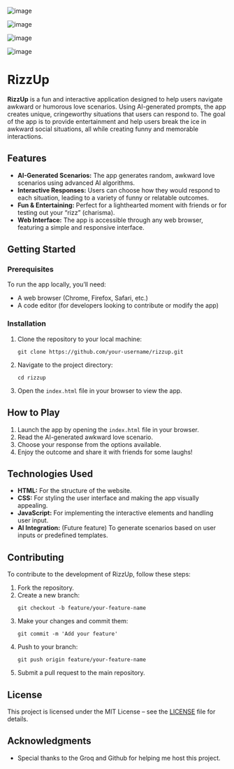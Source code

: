 ![image](https://github.com/user-attachments/assets/97785abb-6054-420d-a0f8-116182989187)


![image](https://github.com/user-attachments/assets/d815fea8-c687-4a65-a853-53d454ae6a08)


![image](https://github.com/user-attachments/assets/5fd32c19-cc82-4a68-8216-ced463b358c8)


![image](https://github.com/user-attachments/assets/066814e2-6955-4623-b8fa-276265a023d0)



<h1>RizzUp</h1>
  <p><strong>RizzUp</strong> is a fun and interactive application designed to help users navigate awkward or humorous love scenarios. Using AI-generated prompts, the app creates unique, cringeworthy situations that users can respond to. The goal of the app is to provide entertainment and help users break the ice in awkward social situations, all while creating funny and memorable interactions.</p>

  <h2>Features</h2>
  <ul>
    <li><strong>AI-Generated Scenarios:</strong> The app generates random, awkward love scenarios using advanced AI algorithms.</li>
    <li><strong>Interactive Responses:</strong> Users can choose how they would respond to each situation, leading to a variety of funny or relatable outcomes.</li>
    <li><strong>Fun & Entertaining:</strong> Perfect for a lighthearted moment with friends or for testing out your “rizz” (charisma).</li>
    <li><strong>Web Interface:</strong> The app is accessible through any web browser, featuring a simple and responsive interface.</li>
  </ul>

  <h2>Getting Started</h2>

  <h3>Prerequisites</h3>
  <p>To run the app locally, you’ll need:</p>
  <ul>
    <li>A web browser (Chrome, Firefox, Safari, etc.)</li>
    <li>A code editor (for developers looking to contribute or modify the app)</li>
  </ul>

  <h3>Installation</h3>
  <ol>
    <li>Clone the repository to your local machine:
      <pre><code>git clone https://github.com/your-username/rizzup.git</code></pre>
    </li>
    <li>Navigate to the project directory:
      <pre><code>cd rizzup</code></pre>
    </li>
    <li>Open the <code>index.html</code> file in your browser to view the app.</li>
  </ol>

  <h2>How to Play</h2>
  <ol>
    <li>Launch the app by opening the <code>index.html</code> file in your browser.</li>
    <li>Read the AI-generated awkward love scenario.</li>
    <li>Choose your response from the options available.</li>
    <li>Enjoy the outcome and share it with friends for some laughs!</li>
  </ol>

  <h2>Technologies Used</h2>
  <ul>
    <li><strong>HTML:</strong> For the structure of the website.</li>
    <li><strong>CSS:</strong> For styling the user interface and making the app visually appealing.</li>
    <li><strong>JavaScript:</strong> For implementing the interactive elements and handling user input.</li>
    <li><strong>AI Integration:</strong> (Future feature) To generate scenarios based on user inputs or predefined templates.</li>
  </ul>

  <h2>Contributing</h2>
  <p>To contribute to the development of RizzUp, follow these steps:</p>
  <ol>
    <li>Fork the repository.</li>
    <li>Create a new branch:
      <pre><code>git checkout -b feature/your-feature-name</code></pre>
    </li>
    <li>Make your changes and commit them:
      <pre><code>git commit -m 'Add your feature'</code></pre>
    </li>
    <li>Push to your branch:
      <pre><code>git push origin feature/your-feature-name</code></pre>
    </li>
    <li>Submit a pull request to the main repository.</li>
  </ol>

  <h2>License</h2>
  <p>This project is licensed under the MIT License – see the <a href="https://github.com/TheSman122333/rizzup/blob/master/LICENSE.txt">LICENSE</a> file for details.</p>

  <h2>Acknowledgments</h2>
  <ul>
    <li>Special thanks to the Groq and Github for helping me host this project.
</li>
  </ul>

</body>


